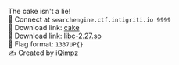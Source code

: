 The cake isn't a lie!<br>
🔌 Connect at `searchengine.ctf.intigriti.io 9999`<br>
🔗 Download link: [cake](https://downloads.ctf.intigriti.io/1337UPLIVECTF2022-894ff411-aff8-453c-87b1-20ea939a7b6c/cake/d77c8f7b-3927-4e97-b24c-c1f086119617/cake)<br>
🔗 Download link: [libc-2.27.so](https://downloads.ctf.intigriti.io/1337UPLIVECTF2022-894ff411-aff8-453c-87b1-20ea939a7b6c/cake/d77c8f7b-3927-4e97-b24c-c1f086119617/libc-2.27.so)<br>
🚩 Flag format: `1337UP{}`<br>
✍️ Created by iQimpz
